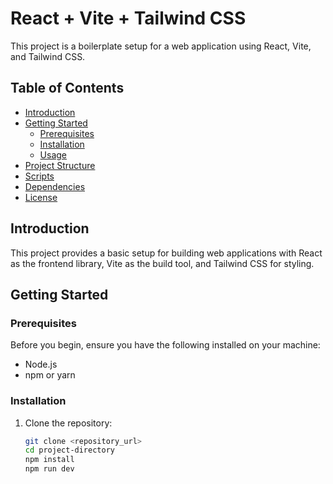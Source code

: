 # React + Vite + Tailwind CSS

This project is a boilerplate setup for a web application using React, Vite, and Tailwind CSS.

## Table of Contents

- [Introduction](#introduction)
- [Getting Started](#getting-started)
  - [Prerequisites](#prerequisites)
  - [Installation](#installation)
  - [Usage](#usage)
- [Project Structure](#project-structure)
- [Scripts](#scripts)
- [Dependencies](#dependencies)
- [License](#license)

## Introduction

This project provides a basic setup for building web applications with React as the frontend library, Vite as the build tool, and Tailwind CSS for styling.

## Getting Started

### Prerequisites

Before you begin, ensure you have the following installed on your machine:

- Node.js
- npm or yarn

### Installation

1. Clone the repository:

   ```bash
   git clone <repository_url>
   cd project-directory
   npm install
   npm run dev

   ```
